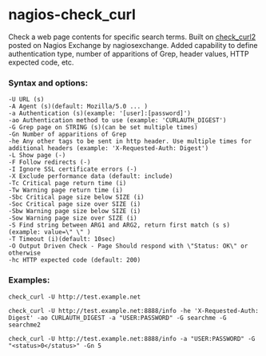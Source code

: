# nagios-check_curl

Check a web page contents for specific search terms. Built on [check_curl2](https://exchange.nagios.org/directory/Plugins/Websites,-Forms-and-Transactions/check_curl2/) posted on Nagios Exchange by nagiosexchange. Added capability to define authentication type, number of apparitions of Grep, header values, HTTP expected code, etc.


### Syntax and options:
    -U URL (s)
    -A Agent (s)(default: Mozilla/5.0 ... )
    -a Authentication (s)(example: '[user]:[password]')
    -ao Authentication method to use (example: 'CURLAUTH_DIGEST')
    -G Grep page on STRING (s)(can be set multiple times)
    -Gn Number of apparitions of Grep
    -he Any other tags to be sent in http header. Use multiple times for additional headers (example: 'X-Requested-Auth: Digest')
    -L Show page (-)
    -F Follow redirects (-)
    -I Ignore SSL certificate errors (-)
    -X Exclude performance data (default: include)
    -Tc Critical page return time (i)
    -Tw Warning page return time (i)
    -Sbc Critical page size below SIZE (i)
    -Soc Critical page size over SIZE (i)
    -Sbw Warning page size below SIZE (i)
    -Sow Warning page size over SIZE (i)
    -S Find string between ARG1 and ARG2, return first match (s s) (example: value=\" \" )
    -T Timeout (i)(default: 10sec)
    -O Output Driven Check - Page Should respond with \"Status: OK\" or otherwise
    -hc HTTP expected code (default: 200)


### Examples:
```check_curl -U http://test.example.net```

```check_curl -U http://test.example.net:8888/info -he 'X-Requested-Auth: Digest' -ao CURLAUTH_DIGEST -a "USER:PASSWORD" -G searchme -G searchme2```

```check_curl -U http://test.example.net:8888/info -a "USER:PASSWORD" -G "<status>0</status>" -Gn 5```

